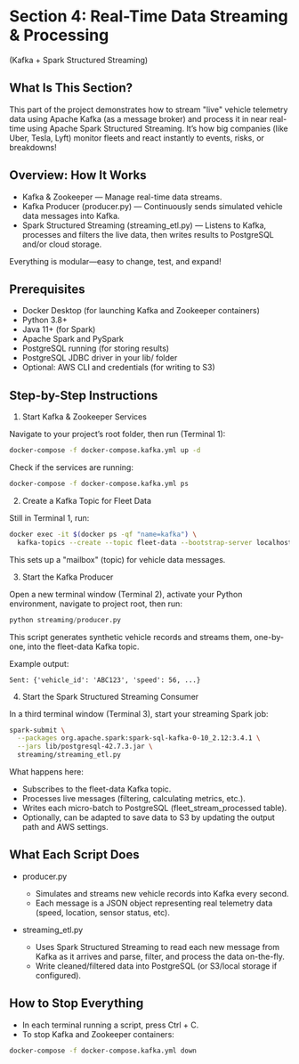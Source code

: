 # Section 4: Real-Time Data Streaming & Processing

(Kafka + Spark Structured Streaming)

## What Is This Section?

This part of the project demonstrates how to stream "live" vehicle telemetry data using Apache Kafka (as a message broker) and process it in near real-time using Apache Spark Structured Streaming.
It’s how big companies (like Uber, Tesla, Lyft) monitor fleets and react instantly to events, risks, or breakdowns!

## Overview: How It Works

- Kafka & Zookeeper — Manage real-time data streams.
- Kafka Producer (producer.py) — Continuously sends simulated vehicle data messages into Kafka.
- Spark Structured Streaming (streaming_etl.py) — Listens to Kafka, processes and filters the live data, then writes results to PostgreSQL and/or cloud storage.

Everything is modular—easy to change, test, and expand!

## Prerequisites

- Docker Desktop (for launching Kafka and Zookeeper containers)
- Python 3.8+
- Java 11+ (for Spark)
- Apache Spark and PySpark
- PostgreSQL running (for storing results)
- PostgreSQL JDBC driver in your lib/ folder
- Optional: AWS CLI and credentials (for writing to S3)

## Step-by-Step Instructions

1.  Start Kafka & Zookeeper Services

Navigate to your project’s root folder, then run (Terminal 1):

```bash
docker-compose -f docker-compose.kafka.yml up -d
```

Check if the services are running:

```bash
docker-compose -f docker-compose.kafka.yml ps
```

2.  Create a Kafka Topic for Fleet Data

Still in Terminal 1, run:

```bash
docker exec -it $(docker ps -qf "name=kafka") \
  kafka-topics --create --topic fleet-data --bootstrap-server localhost:9092 --partitions 1 --replication-factor 1
```

This sets up a "mailbox" (topic) for vehicle data messages.

3.  Start the Kafka Producer

Open a new terminal window (Terminal 2), activate your Python environment, navigate to project root, then run:

```python
python streaming/producer.py
```

This script generates synthetic vehicle records and streams them, one-by-one, into the fleet-data Kafka topic.

Example output:

```text
Sent: {'vehicle_id': 'ABC123', 'speed': 56, ...}
```

4.  Start the Spark Structured Streaming Consumer

In a third terminal window (Terminal 3), start your streaming Spark job:

```bash
spark-submit \
  --packages org.apache.spark:spark-sql-kafka-0-10_2.12:3.4.1 \
  --jars lib/postgresql-42.7.3.jar \
  streaming/streaming_etl.py
```

What happens here:

- Subscribes to the fleet-data Kafka topic.
- Processes live messages (filtering, calculating metrics, etc.).
- Writes each micro-batch to PostgreSQL (fleet_stream_processed table).
- Optionally, can be adapted to save data to S3 by updating the output path and AWS settings.

## What Each Script Does

- producer.py

  - Simulates and streams new vehicle records into Kafka every second.
  - Each message is a JSON object representing real telemetry data (speed, location, sensor status, etc).

- streaming_etl.py
  - Uses Spark Structured Streaming to read each new message from Kafka as it arrives and parse, filter, and process the data on-the-fly.
  - Write cleaned/filtered data into PostgreSQL (or S3/local storage if configured).

## How to Stop Everything

- In each terminal running a script, press Ctrl + C.
- To stop Kafka and Zookeeper containers:

```bash
docker-compose -f docker-compose.kafka.yml down
```
